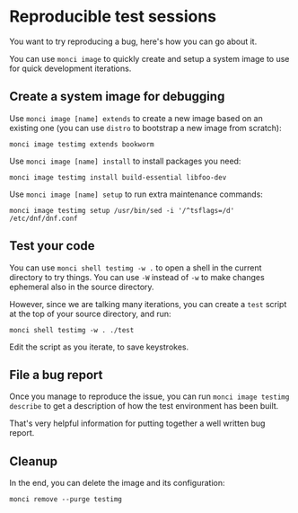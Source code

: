 # Reproducible test sessions

You want to try reproducing a bug, here's how you can go about it.

You can use `monci image` to quickly create and setup a system image to use for
quick development iterations.

## Create a system image for debugging

Use `monci image [name] extends` to create a new image based on an existing one (you
can use `distro` to bootstrap a new image from scratch):

```
monci image testimg extends bookworm
```

Use `monci image [name] install` to install packages you need:

```
monci image testimg install build-essential libfoo-dev
```

Use `monci image [name] setup` to run extra maintenance commands:

```
monci image testimg setup /usr/bin/sed -i '/^tsflags=/d' /etc/dnf/dnf.conf
```

## Test your code

You can use `monci shell testimg -w .` to open a shell in the current directory
to try things. You can use `-W` instead of `-w` to make changes ephemeral also
in the source directory.

However, since we are talking many iterations, you can create a `test` script
at the top of your source directory, and run:

```
monci shell testimg -w . ./test
```

Edit the script as you iterate, to save keystrokes.

## File a bug report

Once you manage to reproduce the issue, you can run `monci image testimg describe`
to get a description of how the test environment has been built.

That's very helpful information for putting together a well written bug report.

## Cleanup

In the end, you can delete the image and its configuration:

```
monci remove --purge testimg
```
